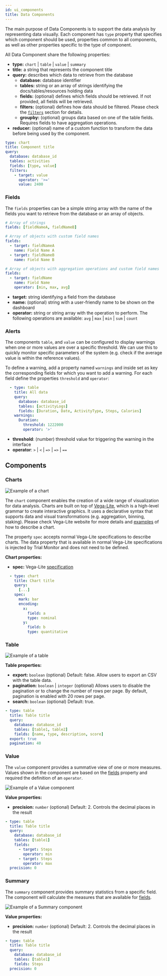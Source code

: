 ```yaml
---
id: ui_components
title: Data Components
---
```


The main purpose of Data Components is to support the data analysis by representing data visually. Each component has `type` property that specifies which component should be used, properties common to all components, as well as other properties specific to the type of component.

All Data Component share the following properties:

- **type:** `chart` | `table` | `value` | `summary`
- **title:** a string that represents the component title
- **query:** describes which data to retrieve from the database
  - **database:** database identifier
  - **tables:** string or an array of strings identifying the docs/tables/resources holding data
  - **fields:** (optional) defines which fields should be retrieved. If not provided, all fields will be retrieved.
  - **filters:** (optional) defines how data should be filtered. Please check the [`filters`](../Databases/overview#filters) section for details.
  - **groupby:** (optional) groups data based on one of the table fields. Requires fields to have aggregation operations.
- **reducer:** (optional) name of a custom function to transform the data before being used by the component.


```yaml
type: chart
title: Component title
query:
  database: database_id
  tables: activities
  fields: [type, value]
  filters:
    - target: value
      operator: '>='
      value: 2400
```

### Fields

The `fields` properties can be a simple string array with the name of the fields you want to retrieve from the database or an array of objects.
````yaml
# Array of strings
fields: [fieldNameA, fieldNameB]
````

````yaml
# Array of objects with custom field names
fields:
  - target: fieldNameA
    name: Field Name A
  - target: fieldNameB
    name: Field Name B
````

````yaml
# Array of objects with aggregation operations and custom field names
fields:
  - target: fieldName
    name: Field Name
    operator: [min, max, avg]
````

- **target:** string identifying a field from the database
- **name:** (optional) string with a user-friendly name to be shown on the dashboard
- **operator:** string or string array with the operation to perform. The following operations are available: `avg` | `max` | `min` | `sum` | `count`

### Alerts

The components `table`, and `value` can be configured to display warnings when one or more values are over a specific threshold. We can use this to quickly monitor specific parameters of the system (e.g. check if the average value is within the reference values).

To define a warning, add a property named `warnings` and inside set as key the corresponding fields for which you want to add a warning. For each field define the properties `threshold` and `operator`:

```yaml
  - type: table
    title: All data
    query:
      database: database_id
      tables: [activityLogs]
      fields: [Duration, Date, ActivityType, Steps, Calories]
    warnings:
      Duration:
        threshold: 1222000
        operator: '>'
```

- **threshold**: (number) threshold value for triggering the warning in the interface
- **operator**: `>` | `<` | `=>` | `=>` | `==`

## Components
### Charts

![Example of a chart](assets/chart.png)

The `chart` component enables the creation of a wide range of visualization for data analysis. Charts are built on top of [Vega-Lite](https://vega.github.io/vega-lite), which is a high-level grammar to create interactive graphics. It uses a declarative syntax that supports data and visual transformations (e.g. aggregation, binning, staking). Please check Vega-Lite website for more details and [examples](https://vega.github.io/vega-lite/examples/) of how to describe a chart.

The property `spec` accepts normal Vega-Lite specifications to describe charts. The data property that is available in normal Vega-Lite specifications is injected by Trial Monitor and does not need to be defined.

**Chart properties:**

- **spec:** Vega-Lite [specification](https://vega.github.io/vega-lite/docs/)

````yaml
  - type: chart
    title: Chart title
    query:
      [...]
    spec:
      mark: bar
      encoding:
        x:
          field: a
          type: nominal
        y:
          field: b
          type: quantitative

````

### Table

![Example of a table](assets/table.png)

**Table properties:**

- **export:** `boolean` (optional) Default: false. Allow users to export an CSV with the table data.
- **pagination:** `boolean` | `integer` (optional) Allows users to disable the pagination or to change the number of rows per page. By default, pagination is enabled with 20 rows per page.
- **search:** `boolean` (optional) Default: true.

```yaml
- type: table
  title: Table title
  query:
    database: database_id
    tables: [table1, table2]
    fields: [name, type, description, score]
  export: true
  pagination: 40
```

### Value

The `value` component provides a summative view of one or more measures. Values shown in the component are based on the [fields](#fields) property and required the definition of an `operator`.

![Example of a Value component](assets/value.png)

**Value properties:**
- **precision:** `number` (optional) Default: 2. Controls the decimal places in the result

```yaml
- type: table
  title: Table title
  query:
    database: database_id
    tables: [table1]
    fields:
      - target: Steps
        operator: min
      - target: Steps
        operator: max
  precision: 0
```


### Summary

The `summary` component provides summary statistics from a specific field. The component will calculate the measures that are available for [fields](#fields).

![Example of a Summary component](assets/summary.png)


**Value properties:**
- **precision:** `number` (optional) Default: 2. Controls the decimal places in the result

```yaml
- type: table
  title: Table title
  query:
    database: database_id
    tables: [table1]
    fields: Steps
  precision: 0
```
